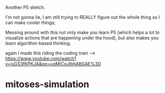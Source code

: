 Another P5 sketch.

I'm not gonna lie, I am still trying to REALLY figure out the whole thing so I can make cooler things;

Messing around with this not only make you learn P5 (which helps a lot to visualize actions that are happening 
under the hood), but also makes you learn algorithm-based thinking. 

again I made this riding the coding train --> https://www.youtube.com/watch?v=jxGS3fKPKJA&pp=ugMICgJlbhABGAE%3D

# mitoses-simulation

